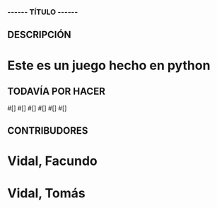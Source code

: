 ### ------ TÍTULO ------


## DESCRIPCIÓN
# Este es un juego hecho en python


## TODAVÍA POR HACER

#[]
#[]
#[]
#[]
#[]
#[]


## CONTRIBUDORES

# Vidal, Facundo
# Vidal, Tomás
